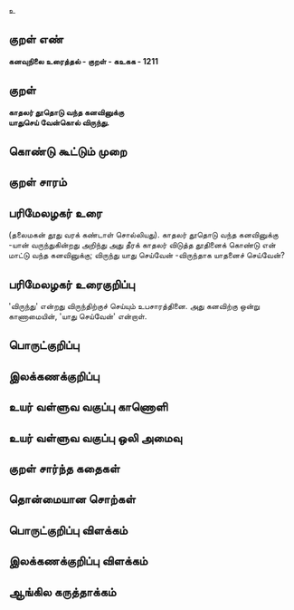 உ

## குறள் எண் 

**கனவுநிலை உரைத்தல்  - குறள் - கஉகக - 1211**

## குறள் 

**காதலர் தூதொடு வந்த கனவினுக்கு  
யாதுசெய் வேன்கொல் விருந்து.**

## கொண்டு கூட்டும் முறை


## குறள் சாரம் 


## பரிமேலழகர் உரை

(தலைமகன் தூது வரக் கண்டாள் சொல்லியது). காதலர் தூதொடு வந்த கனவினுக்கு -யான் வருந்துகின்றது அறிந்து அது தீரக் காதலர் விடுத்த தூதினைக் கொண்டு என் மாட்டு வந்த கனவினுக்கு; விருந்து யாது செய்வேன் -விருந்தாக யாதனைச் செய்வேன்?

## பரிமேலழகர் உரைகுறிப்பு   

'விருந்து' என்றது விருந்திற்குச் செய்யும் உபசாரத்தினை. அது கனவிற்கு ஒன்று காணாமையின், 'யாது செய்வேன்' என்றாள்.

## பொருட்குறிப்பு 


## இலக்கணக்குறிப்பு  


## உயர் வள்ளுவ வகுப்பு காணொளி


## உயர் வள்ளுவ வகுப்பு ஒலி அமைவு 

 
## குறள் சார்ந்த கதைகள் 


## தொன்மையான சொற்கள்


## பொருட்குறிப்பு விளக்கம்


## இலக்கணக்குறிப்பு விளக்கம்


## ஆங்கில கருத்தாக்கம் 


